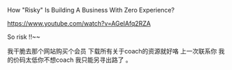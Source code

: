 
How "Risky" Is Building A Business With Zero Experience?

https://www.youtube.com/watch?v=AGeIAfq2RZA


So risk !!~~ 

我干脆去那个网站购买个会员 下载所有关于coach的资源就好咯   上一次联系你 我的价码太低你不想coach   我只能另寻出路了 。

